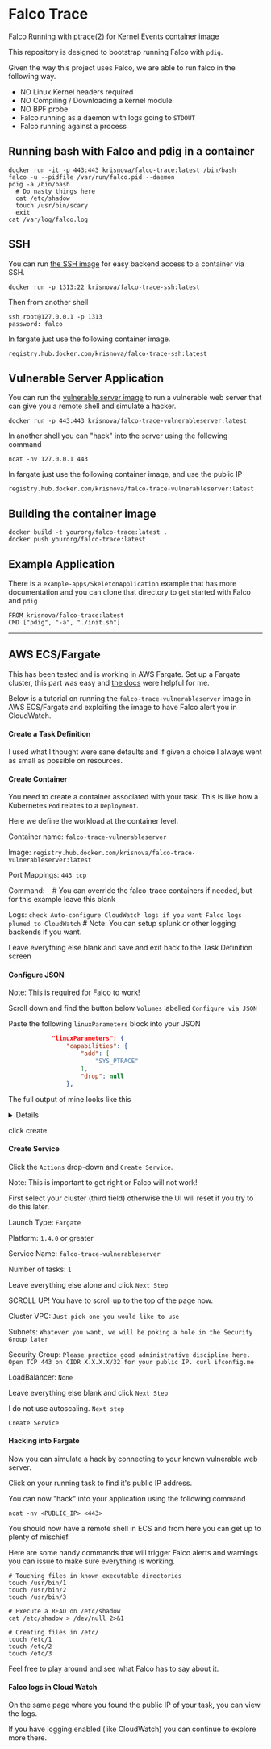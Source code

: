 # Falco Trace
Falco Running with ptrace(2) for Kernel Events container image

This repository is designed to bootstrap running Falco with `pdig`.

Given the way this project uses Falco, we are able to run falco in
the following way.

 - NO Linux Kernel headers required
 - NO Compiling / Downloading a kernel module
 - NO BPF probe
 - Falco running as a daemon with logs going to `STDOUT`
 - Falco running against a process

## Running bash with Falco and pdig in a container

```
docker run -it -p 443:443 krisnova/falco-trace:latest /bin/bash
falco -u --pidfile /var/run/falco.pid --daemon
pdig -a /bin/bash
  # Do nasty things here
  cat /etc/shadow
  touch /usr/bin/scary
  exit
cat /var/log/falco.log
```

## SSH

You can run [the SSH image](https://github.com/kris-nova/falco-trace/tree/master/example-apps/SSH) for easy backend access to a container via SSH.

```
docker run -p 1313:22 krisnova/falco-trace-ssh:latest
```

Then from another shell

```
ssh root@127.0.0.1 -p 1313
password: falco
```

In fargate just use the following container image.

```
registry.hub.docker.com/krisnova/falco-trace-ssh:latest
```

## Vulnerable Server Application

You can run the [vulnerable server image](https://github.com/kris-nova/falco-trace/tree/master/example-apps/VulnerableServer) to run a vulnerable web server that can give you a remote shell and simulate a hacker. 

```
docker run -p 443:443 krisnova/falco-trace-vulnerableserver:latest 
```

In another shell you can "hack" into the server using the following command

```
ncat -nv 127.0.0.1 443
```

In fargate just use the following container image, and use the public IP

```
registry.hub.docker.com/krisnova/falco-trace-vulnerableserver:latest
```


## Building the container image

```
docker build -t yourorg/falco-trace:latest .
docker push yourorg/falco-trace:latest
```


## Example Application


There is a `example-apps/SkeletonApplication` example that has more documentation and you can clone
that directory to get started with Falco and `pdig`

```
FROM krisnova/falco-trace:latest
CMD ["pdig", "-a", "./init.sh"]
```

---

## AWS ECS/Fargate

This has been tested and is working in AWS Fargate. Set up a Fargate cluster, this part was easy and [the docs](https://docs.aws.amazon.com/AmazonECS/latest/userguide/ECS_AWSCLI_Fargate.html#ECS_AWSCLI_Fargate_create_cluster) were helpful for me.

Below is a tutorial on running the `falco-trace-vulnerableserver` image in AWS ECS/Fargate and exploiting the image to have Falco alert you in CloudWatch.

#### Create a Task Definition

I used what I thought were sane defaults and if given a choice I always went as small as possible on resources.

#### Create Container

You need to create a container associated with your task. This is like how a Kubernetes `Pod` relates to a `Deployment`.

Here we define the workload at the container level.

Container name: `falco-trace-vulnerableserver`

Image:          `registry.hub.docker.com/krisnova/falco-trace-vulnerableserver:latest`

Port Mappings:  `443 tcp`

Command:        ` ` # You can override the falco-trace containers if needed, but for this example leave this blank

Logs: 		`check Auto-configure CloudWatch logs if you want Falco logs plumed to CloudWatch` # Note: You can setup splunk or other logging backends if you want.

Leave everything else blank and save and exit back to the Task Definition screen

#### Configure JSON

Note: This is required for Falco to work! 

Scroll down and find the button below `Volumes` labelled `Configure via JSON`

Paste the following `linuxParameters` block into your JSON

```json
            "linuxParameters": {
                "capabilities": {
                    "add": [
                        "SYS_PTRACE"
                    ],
                    "drop": null
                },
```

The full output of mine looks like this

<details>
{
    "ipcMode": null,
    "executionRoleArn": "arn:aws:iam::059797578166:role/ecsTaskExecutionRole",
    "containerDefinitions": [
        {
            "dnsSearchDomains": null,
            "logConfiguration": {
                "logDriver": "awslogs",
                "options": {
                    "awslogs-group": "/ecs/nova-hacks",
                    "awslogs-region": "us-east-1",
                    "awslogs-stream-prefix": "ecs"
                }
            },
            "entryPoint": null,
            "portMappings": [
                {
                    "hostPort": 443,
                    "protocol": "tcp",
                    "containerPort": 443
                }
            ],
            "command": null,
            "linuxParameters": {
                "capabilities": {
                    "add": [
                        "SYS_PTRACE"
                    ],
                    "drop": null
                },
                "sharedMemorySize": null,
                "tmpfs": null,
                "devices": null,
                "maxSwap": null,
                "swappiness": null,
                "initProcessEnabled": null
            },
            "cpu": 0,
            "environment": null,
            "resourceRequirements": null,
            "ulimits": null,
            "dnsServers": null,
            "mountPoints": null,
            "workingDirectory": null,
            "secrets": null,
            "dockerSecurityOptions": null,
            "memory": null,
            "memoryReservation": null,
            "volumesFrom": null,
            "stopTimeout": null,
            "image": "registry.hub.docker.com/krisnova/falco-trace-vulnerableserver:latest",
            "startTimeout": null,
            "firelensConfiguration": null,
            "dependsOn": null,
            "disableNetworking": null,
            "interactive": null,
            "healthCheck": null,
            "essential": true,
            "links": null,
            "hostname": null,
            "extraHosts": null,
            "pseudoTerminal": null,
            "user": null,
            "readonlyRootFilesystem": null,
            "dockerLabels": null,
            "systemControls": null,
            "privileged": null,
            "name": "falco-trace-vulnerableserver",
            "repositoryCredentials": {
                "credentialsParameter": ""
            }
        }
    ],
    "memory": "4096",
    "taskRoleArn": "arn:aws:iam::059797578166:role/ecsTaskExecutionRole",
    "family": "falco-trace-vulnerablewebserver",
    "pidMode": null,
    "requiresCompatibilities": [
        "FARGATE"
    ],
    "networkMode": "awsvpc",
    "cpu": "1024",
    "inferenceAccelerators": [],
    "proxyConfiguration": null,
    "volumes": [],
    "tags": []
}
</details>

click create.

#### Create Service

Click the `Actions` drop-down and `Create Service`.

Note: This is important to get right or Falco will not work!

First select your cluster (third field) otherwise the UI will reset if you try to do this later. 

Launch Type:     `Fargate`

Platform:        `1.4.0` or greater

Service Name:    `falco-trace-vulnerableserver`

Number of tasks: `1`

Leave everything else alone and click `Next Step`

SCROLL UP! You have to scroll up to the top of the page now.

Cluster VPC:    `Just pick one you would like to use`

Subnets:        `Whatever you want, we will be poking a hole in the Security Group later`

Security Group: `Please practice good administrative discipline here. Open TCP 443 on CIDR X.X.X.X/32 for your public IP. curl ifconfig.me`

LoadBalancer:   `None`

Leave everything else blank and click `Next Step`

I do not use autoscaling. `Next step`

`Create Service`


#### Hacking into Fargate

Now you can simulate a hack by connecting to your known vulnerable web server.

Click on your running task to find it's public IP address.

You can now "hack" into your application using the following command

```
ncat -nv <PUBLIC_IP> <443>
```

You should now have a remote shell in ECS and from here you can get up to plenty of mischief.

Here are some handy commands that will trigger Falco alerts and warnings you can issue to make sure everything is working.

```
# Touching files in known executable directories
touch /usr/bin/1
touch /usr/bin/2
touch /usr/bin/3

# Execute a READ on /etc/shadow
cat /etc/shadow > /dev/null 2>&1

# Creating files in /etc/
touch /etc/1
touch /etc/2
touch /etc/3
```

Feel free to play around and see what Falco has to say about it.

#### Falco logs in Cloud Watch

On the same page where you found the public IP of your task, you can view the logs.

If you have logging enabled (like CloudWatch) you can continue to explore more there.

